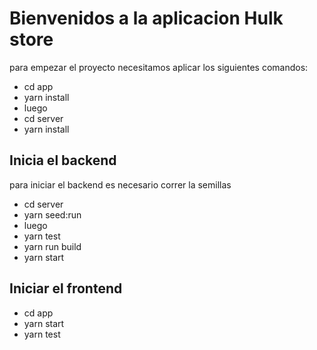 # Bienvenidos a la aplicacion Hulk store

para empezar el proyecto necesitamos aplicar los siguientes comandos:

- cd app
- yarn install
- luego
- cd server
- yarn install

## Inicia el backend

para iniciar el backend es necesario correr la semillas

- cd server
- yarn seed:run
- luego
- yarn test
- yarn run build
- yarn start

## Iniciar el frontend

- cd app
- yarn start
- yarn test

